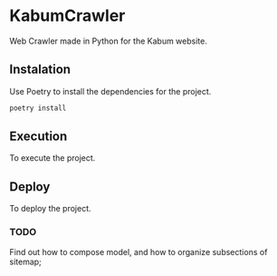# KabumCrawler

Web Crawler made in Python for the Kabum website.

## Instalation

Use Poetry to install the dependencies for the project.

```sh
poetry install
```

## Execution

To execute the project.

## Deploy

To deploy the project.

### TODO

Find out how to compose model, and how to organize subsections of sitemap;
